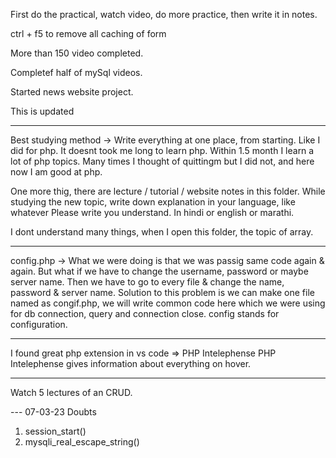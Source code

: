 First do the practical, watch video, do more practice, then write it in notes.

ctrl + f5 to remove all caching of form

More than 150 video completed.

Completef half of mySql videos.

Started news website project.

This is updated

---

Best studying method
-> Write everything at one place, from starting. Like I did for php. It doesnt took me long to learn php. Within 1.5 month I learn a lot of php topics.
Many times I thought of quittingm but I did not, and here now I am good at php.

One more thig, there are lecture / tutorial / website notes in this folder. While studying the new topic, write down explanation in your language, like whatever Please write you understand. In hindi or english or marathi.

I dont understand many things, when I open this folder, the topic of array.

---

config.php
-> What we were doing is that we was passig same code again & again. But what if we have to change the username, password or maybe server name. Then we have to go to every file & change the name, password & server name.
Solution to this problem is we can make one file named as congif.php, we will write common code here which we were using for db connection, query and connection close.
config stands for configuration.

---

I found great php extension in vs code => PHP Intelephense
PHP Intelephense gives information about everything on hover.

---

Watch 5 lectures of an CRUD.

--- 07-03-23
Doubts

1. session_start()
2. mysqli_real_escape_string()
